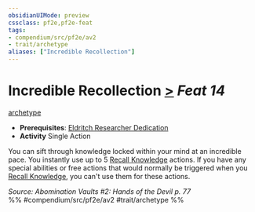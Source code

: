 ```yaml
---
obsidianUIMode: preview
cssclass: pf2e,pf2e-feat
tags:
- compendium/src/pf2e/av2
- trait/archetype
aliases: ["Incredible Recollection"]
---
```

# Incredible Recollection  [>](/rules/core-rulebook/chapter-9-playing-the-game.md#Actions "Single Action") *Feat 14*  
[archetype](/rules/traits/archetype.md)  

- **Prerequisites**: [Eldritch Researcher Dedication](/compendium/feats/eldritch-researcher-dedication-av2.md)
- **Activity** Single Action

You can sift through knowledge locked within your mind at an incredible pace. You instantly use up to 5 [Recall Knowledge](/rules/actions/recall-knowledge.md) actions. If you have any special abilities or free actions that would normally be triggered when you [Recall Knowledge](/rules/actions/recall-knowledge.md), you can't use them for these actions.

*Source: Abomination Vaults #2: Hands of the Devil p. 77*  
%% #compendium/src/pf2e/av2 #trait/archetype %%